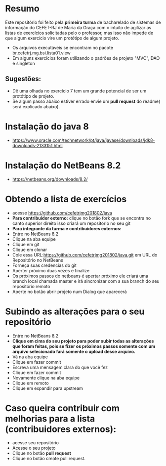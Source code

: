 # Resumo
  Este repositório foi feito pela __primeira turma__  de bacharelado de sistemas de informação do CEFET-RJ de Maria da Graça com o intuito de agilizar as listas de exercícios solicitadas pelo o professor, mas isso não impede de que algum exercício vire um protótipo de algum projeto.
- Os arquivos executáveis se encontram no pacote br.cefetrj.mg.bsi.lista01.view 
- Em alguns exercícios foram utilizando o padrões de projeto "MVC", DAO e singleton
## __Sugestões:__
- Dê uma olhada no exercício 7 tem um grande potencial de ser um protótipo de projeto. 
- Se algum passo abaixo estiver errado envie um __pull request__ do readme( será explicado abaixo). 

# Instalação do java 8
- https://www.oracle.com/technetwork/pt/java/javase/downloads/jdk8-downloads-2133151.html
# Instalação do NetBeans 8.2
- https://netbeans.org/downloads/8.2/
# Obtendo a lista de exercícios
- acesse https://github.com/cefetrjmg201802/java
- __Para contribuidor externo:__ clique no botão fork que se encontra no canto superior direito isso criará um repositorio no seu git
- __Para integrante da turma e contribuidores externos:__
- Entre no NetBeans 8.2
- Clique na aba equipe
- Clique em git
- Clique em clonar
- Cole essa URL:https://github.com/cefetrjmg201802/java.git em URL do Repositório no NetBeans
- Forneça suas credencias do git
- Aperter próximo duas vezes e finalize
- Os próximos passos do netbeans é apertar próximo ele criará uma branch local chamada master e irá sincronizar com a sua branch do seu repositório remoto
- Aperte no botão abrir projeto num Dialog que aparecerá

# Subindo as alterações para o seu repositório
- Entre no NetBeans 8.2
- __Clique em cima do seu projeto para poder subir todas as alterações que foram feitas, pois se fizer os próximos passos somente com um arquivo selecionado fará somente o upload desse arquivo.__
- Vá na aba equipe
- Clique em fazer commit
- Escreva uma mensagem clara do que você fez
- Clique em fazer commit
- Novamente clique na aba equipe
- Clique em remoto
- Clique em expandir para upstream
# Caso queira contribuir com melhorias para a lista (contribuidores externos):
- acesse seu repositório
- Acesse o seu projeto
- Clique no botão __pull request__
- Clique no botão create pull request.






